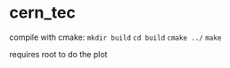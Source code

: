 # cern_tec

compile with cmake:
`mkdir build`
`cd build`
`cmake ../`
`make`

requires root to do the plot